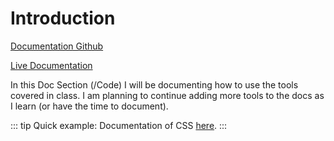 # Introduction

[Documentation Github](https://github.com/NeneWang/code-documentation)

[Live Documentation](https://docs.wangnelson.xyz)

In this Doc Section (/Code) I will be documenting how to use the tools covered in class. I am planning to continue adding more tools to the docs as I learn (or have the time to document).


::: tip Quick example:
 Documentation of CSS [here](/code/css.html).
:::











